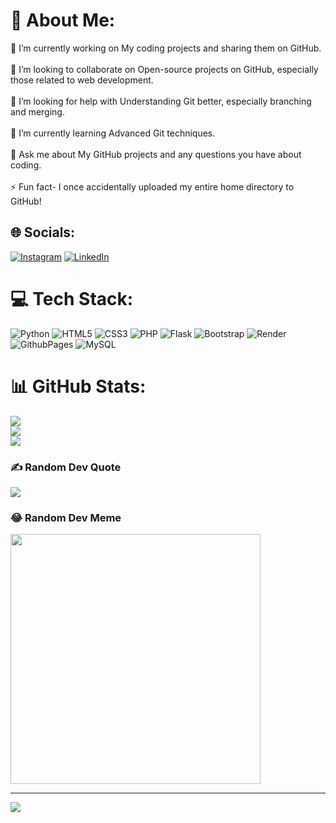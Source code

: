 # 💫 About Me:
🔭 I’m currently working on My coding projects and sharing them on GitHub.<br><br>👯 I’m looking to collaborate on Open-source projects on GitHub, especially those related to web development.<br><br>🤝 I’m looking for help with Understanding Git better, especially branching and merging.<br><br>🌱 I’m currently learning Advanced Git techniques.<br><br>💬 Ask me about My GitHub projects and any questions you have about coding.<br><br>⚡ Fun fact- I once accidentally uploaded my entire home directory to GitHub!


## 🌐 Socials:
[![Instagram](https://img.shields.io/badge/Instagram-%23E4405F.svg?logo=Instagram&logoColor=white)](https://instagram.com/mastan._.v) [![LinkedIn](https://img.shields.io/badge/LinkedIn-%230077B5.svg?logo=linkedin&logoColor=white)](https://linkedin.com/in/mastan-va) 

# 💻 Tech Stack:
![Python](https://img.shields.io/badge/python-3670A0?style=for-the-badge&logo=python&logoColor=ffdd54) ![HTML5](https://img.shields.io/badge/html5-%23E34F26.svg?style=for-the-badge&logo=html5&logoColor=white) ![CSS3](https://img.shields.io/badge/css3-%231572B6.svg?style=for-the-badge&logo=css3&logoColor=white) ![PHP](https://img.shields.io/badge/php-%23777BB4.svg?style=for-the-badge&logo=php&logoColor=white) ![Flask](https://img.shields.io/badge/flask-%23000.svg?style=for-the-badge&logo=flask&logoColor=white) ![Bootstrap](https://img.shields.io/badge/bootstrap-%238511FA.svg?style=for-the-badge&logo=bootstrap&logoColor=white) ![Render](https://img.shields.io/badge/Render-%46E3B7.svg?style=for-the-badge&logo=render&logoColor=white) ![GithubPages](https://img.shields.io/badge/github%20pages-121013?style=for-the-badge&logo=github&logoColor=white) ![MySQL](https://img.shields.io/badge/mysql-4479A1.svg?style=for-the-badge&logo=mysql&logoColor=white)
# 📊 GitHub Stats:
![](https://github-readme-stats.vercel.app/api?username=mastanvali1&theme=dark&hide_border=false&include_all_commits=true&count_private=true)<br/>
![](https://github-readme-streak-stats.herokuapp.com/?user=mastanvali1&theme=dark&hide_border=false)<br/>
![](https://github-readme-stats.vercel.app/api/top-langs/?username=mastanvali1&theme=dark&hide_border=false&include_all_commits=true&count_private=true&layout=compact)

### ✍️ Random Dev Quote
![](https://quotes-github-readme.vercel.app/api?type=horizontal&theme=radical)

### 😂 Random Dev Meme
<img src='https://memer-new.vercel.app/' style="height: 400px;"/>

---
[![](https://visitcount.itsvg.in/api?id=mastanvali1&icon=0&color=0)](https://visitcount.itsvg.in)

<!-- Proudly created with GPRM ( https://gprm.itsvg.in ) -->
